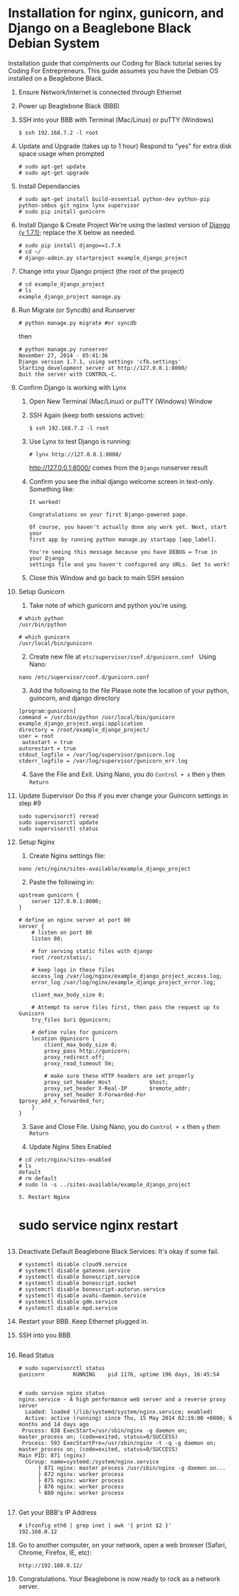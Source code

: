 Installation for nginx, gunicorn, and Django on a Beaglebone Black Debian System
=========
Installation guide that complments our Coding for Black tutorial series by Coding For Entrepreneurs. This guide assumes you have the Debian OS installed on a Beaglebone Black.



1. Ensure Network/Internet is connected through Ethernet

2. Power up Beaglebone Black (BBB)
3. SSH into your BBB with Terminal (Mac/Linux) or puTTY (Windows)

	```
	$ ssh 192.168.7.2 -l root
	```

3. Update and Upgrade (takes up to 1 hour)
	Respond to "yes" for extra disk space usage when prompted
	```
	# sudo apt-get update
	# sudo apt-get upgrade
	```

4. Install Dependancies

	```
	# sudo apt-get install build-essential python-dev python-pip python-smbus git nginx lynx supervisor
	# sudo pip install gunicorn
	```

5. Install Django & Create Project
	We're using the lastest version of [Django (v 1.7.1)](http://djangoproject.com/download); replace the X below as needed.

	```
	# sudo pip install django==1.7.X
	# cd ~/ 
	# django-admin.py startproject example_django_project
	```

6. Change into your Django project (the root of the project)

	```
	# cd example_django_project 
	# ls
	example_django_project manage.py
	```

7. Run Migrate (or Syncdb) and Runserver
	```
	# python manage.py migrate #or syncdb
	```

	then 

	```
	# python manage.py runserver
	November 27, 2014 - 05:41:36
	Django version 1.7.1, using settings 'cfb.settings'
	Starting development server at http://127.0.0.1:8000/
	Quit the server with CONTROL-C.
	```


8. Confirm Django is working with Lynx
	1. Open New Terminal (Mac/Linux) or puTTY (Windows) Window
	2. SSH Again (keep both sessions active):
		```
		$ ssh 192.168.7.2 -l root
		```
	3. Use Lynx to test Django is running:
		```
		# lynx http://127.0.0.1:8000/ 
		```
		http://127.0.0.1:8000/ comes from the `Django` runserver result

	3. Confirm you see the initial django welcome screen in text-only. Something like:
		```
		It worked!

		Congratulations on your first Django-powered page.

		Of course, you haven't actually done any work yet. Next, start your
		first app by running python manage.py startapp [app_label].

		You're seeing this message because you have DEBUG = True in your Django
		settings file and you haven't configured any URLs. Get to work!
		```	
	4. Close this Window and go back to main SSH session


9. Setup Gunicorn
    1. Take note of which gunicorn and python you're using.
    ```
    # which python
    /usr/bin/python

    # which gunicorn
    /usr/local/bin/gunicorn
    ```

	2. Create new file at `etc/supervisor/conf.d/gunicorn.conf `
	Using Nano:
	```
	nano /etc/supervisor/conf.d/gunicorn.conf 

	```
	3. Add the following to the file
	Please note the location of your python, guincorn, and django directory
	```
	[program:gunicorn] 
	command = /usr/bin/python /usr/local/bin/gunicorn example_django_project.wsgi:application 
	directory = /root/example_django_project/
	user = root
	 autostart = true 
	autorestart = true 
	stdout_logfile = /var/log/supervisor/gunicorn.log 
	stderr_logfile = /var/log/supervisor/gunicorn_err.log 

	```
	4. Save the File and Exit.
	Using Nano, you do `Control + x` then `y` then `Return`

10. Update Supervisor
	Do this if you ever change your Guincorn settings in step #9
	```
	sudo supervisorctl reread
	sudo supervisorctl update
	sudo supervisorctl status
	```

11. Setup Nginx
	1. Create Nginx settings file:
	```
	nano /etc/nginx/sites-available/example_django_project
	```
	2. Paste the following in:
	```
	upstream gunicorn {
	    server 127.0.0.1:8000;
	}

	# define an nginx server at port 80
	server {
	    # listen on port 80
	    listen 80;

	    # for serving static files with django
	    root /root/static/;

	    # keep logs in these files
	    access_log /var/log/nginx/example_django_project_access.log;
	    error_log /var/log/nginx/example_django_project_error.log;

	    client_max_body_size 0;

	    # Attempt to serve files first, then pass the request up to Gunicorn
	    try_files $uri @gunicorn;

	    # define rules for gunicorn
	    location @gunicorn {
	        client_max_body_size 0;
	        proxy_pass http://gunicorn;
	        proxy_redirect off;
	        proxy_read_timeout 5m;

	        # make sure these HTTP headers are set properly
	        proxy_set_header Host            $host;
	        proxy_set_header X-Real-IP       $remote_addr;
	        proxy_set_header X-Forwarded-For $proxy_add_x_forwarded_for;
	    }
	}
	```
	3. Save and Close File.
	Using Nano, you do `Control + x` then `y` then `Return`

	4. Update Nginx Sites Enabled
	```
	# cd /etc/nginx/sites-enabled
	# ls
	default
	# rm default
	# sudo ln -s ../sites-available/example_django_project

	5. Restart Nginx
	```
	# sudo service nginx restart
	```

12. Deactivate Default Beaglebone Black Services:
	It's okay if some fail.
	```
	# systemctl disable cloud9.service
	# systemctl disable gateone.service
	# systemctl disable bonescript.service
	# systemctl disable bonescript.socket
	# systemctl disable bonescript-autorun.service
	# systemctl disable avahi-daemon.service
	# systemctl disable gdm.service
	# systemctl disable mpd.service
	```

13. Restart your BBB. Keep Ethernet plugged in.

14. SSH into you BBB
	```

	```

15. Read Status

	```
	# sudo supervisorctl status
	gunicorn         RUNNING    pid 1176, uptime 196 days, 16:45:54
	

	# sudo service nginx status
	nginx.service - A high performance web server and a reverse proxy server
	  Loaded: loaded (/lib/systemd/system/nginx.service; enabled)
	  Active: active (running) since Thu, 15 May 2014 02:19:00 +0000; 6 months and 14 days ago
	 Process: 838 ExecStart=/usr/sbin/nginx -g daemon on; master_process on; (code=exited, status=0/SUCCESS)
	 Process: 593 ExecStartPre=/usr/sbin/nginx -t -q -g daemon on; master_process on; (code=exited, status=0/SUCCESS)
	Main PID: 871 (nginx)
	  CGroup: name=systemd:/system/nginx.service
		  ├ 871 nginx: master process /usr/sbin/nginx -g daemon on...
		  ├ 872 nginx: worker process
		  ├ 875 nginx: worker process
		  ├ 876 nginx: worker process
		  └ 880 nginx: worker process


	```

16. Get your BBB's IP Address
	```
	# ifconfig eth0 | grep inet | awk '{ print $2 }'
	192.168.0.12

	```

17. Go to another computer, on your network, open a web browser (Safari, Chrome, Firefox, IE, etc):
	```
	http://192.168.0.12/
	```


18. Congratulations. Your Beaglebone is now ready to rock as a network server.



